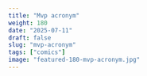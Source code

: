 ```yaml
---
title: "Mvp acronym"
weight: 180
date: "2025-07-11"
draft: false
slug: "mvp-acronym"
tags: ["comics"]
image: "featured-180-mvp-acronym.jpg"
---
```

